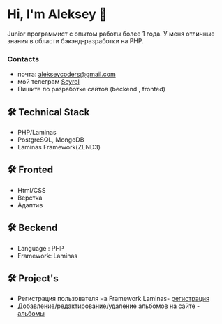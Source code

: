 # Hi, I'm Aleksey 👋
Junior программист с опытом работы более 1 года. У меня отличные знания в области бэкэнд-разработки на PHP.


### Contacts
*   почта: alekseycoders@gmail.com
*   мой телеграм [Seyrol](https://t.me/Seyrol) 
*   Пишите по разработке сайтов (beckend , fronted)

## 🛠 Technical Stack
*   PHP/Laminas
*   PostgreSQL, MongoDB
*   Laminas Framework(ZEND3)

## 🛠 Fronted
* Html/CSS
* Верстка
* Адаптив

## 🛠 Beckend
* Language : PHP
* Framework: Laminas

## 🛠 Project's
* Регистрация пользователя на Framework Laminas- [регистрация](https://github.com/Seyrol/gitRegistration) 
* Добавление/редактирование/удаление альбомов на сайте - [альбомы](https://github.com/Seyrol/Album)
